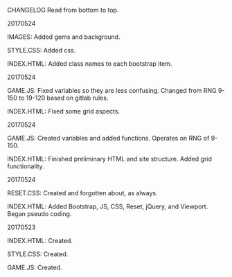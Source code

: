 CHANGELOG
Read from bottom to top.

20170524

IMAGES: Added gems and background.

STYLE.CSS: Added css.

INDEX.HTML: Added class names to each bootstrap item.

20170524

GAME.JS: Fixed variables so they are less confusing. Changed from RNG 9-150 to 19-120 based on gitlab rules.

INDEX.HTML: Fixed some grid aspects. 

20170524

GAME.JS: Created variables and added functions. Operates on RNG of 9-150.

INDEX.HTML: Finished preliminary HTML and site structure. Added grid functionality.

20170524

RESET.CSS: Created and forgotten about, as always.

INDEX.HTML: Added Bootstrap, JS, CSS, Reset, jQuery, and Viewport. Began pseudo coding.

20170523

INDEX.HTML: Created.

STYLE.CSS: Created.

GAME.JS: Created.